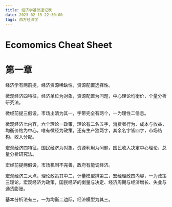 ```yaml
---
title: 经济学基础速记表
date: 2023-02-15 22:30:00
tags: 西方经济学
---
```


# Ecomomics Cheat Sheet

# 第一章

经济学有两前提，经济资源稀缺性，资源配置选择性。

微观经济四特征，经济单位为对象，资源配置为问题，中心理论均衡价，个量分析研究法。

微经前提三假设，市场出清为其一，字带完全有两个，一为理性二信息。

微观经济七内容，六个理论一政策，理论有二名五字，消费者行为、成本与收益，均衡价格为中心，唯有微经为政策，还有生产独两字，其余名字皆四字，市场结构、收入分配。

宏观经济四特征，国民经济为对象，资源利用为问题，国民收入决定中心理论，总量分析研究法。

宏经前提两假设，市场机制不完善，政府有能调经济。

宏观经济三大点，理论政策其中二，计量模型排第三，宏经理政四内容，一为政策三理论，宏观经济为政策，国民经济的衡量与决定、经济周期与经济增长、失业与通货膨胀。

基本分析法有三，一为均衡二边际，经济模型为其三。

